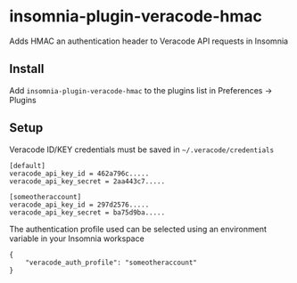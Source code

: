 # insomnia-plugin-veracode-hmac

Adds HMAC an authentication header to Veracode API requests in Insomnia

## Install

Add `insomnia-plugin-veracode-hmac` to the plugins list in Preferences -> Plugins

## Setup

Veracode ID/KEY credentials must be saved in `~/.veracode/credentials`

```
[default]
veracode_api_key_id = 462a796c.....
veracode_api_key_secret = 2aa443c7.....

[someotheraccount]
veracode_api_key_id = 297d2576.....
veracode_api_key_secret = ba75d9ba.....
```

The authentication profile used can be selected using an environment variable in your Insomnia workspace

```
{
    "veracode_auth_profile": "someotheraccount"
}
```